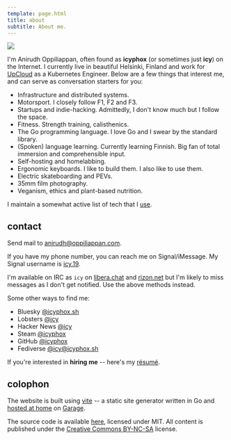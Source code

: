 ```yaml
---
template: page.html
title: about
subtitle: About me.
---
```


<img src="https://cdn.icyphox.sh/fit?url=http://files.garage.koti.lan/IMG_1570.jpg&width=1000&height=1000" />

I'm Anirudh Oppiliappan, often found as **icyphox** (or sometimes just
**icy**) on the Internet. I currently live in beautiful Helsinki,
Finland and work for [UpCloud](https://upcloud.com) as a Kubernetes
Engineer. Below are a few things that interest me, and can serve as
conversation starters for you:

- Infrastructure and distributed systems.
- Motorsport. I closely follow F1, F2 and F3.
- Startups and indie-hacking. Admittedly, I don't know much but I follow
  the space.
- Fitness. Strength training, calisthenics.
- The Go programming language. I love Go and I swear by the standard
  library.
- (Spoken) language learning. Currently learning Finnish. Big
  fan of total immersion and comprehensible input.
- Self-hosting and homelabbing.
- Ergonomic keyboards. I like to build them. I also like to use them.
- Electric skateboarding and PEVs.
- 35mm film photography.
- Veganism, ethics and plant-based nutrition.

I maintain a somewhat active list of tech that I [use](/uses).

## contact

Send mail to [anirudh@oppiliappan.com](mailto:anirudh@oppiliappan.com).

If you have my phone number, you can reach me on Signal/iMessage. My
Signal username is
[icy.19](https://signal.me/#eu/Nphsc2OCoWjih4d8jfuRRV0v6fJNPOXG9lY1X6B4vYb7KPR4wdpKu6SScSzuztil).

I'm available on IRC as `icy` on [libera.chat](https://libera.chat) and
[rizon.net](https://rizon.net) but I'm likely to miss messages as I
don't get notified. Use the above methods instead.

Some other ways to find me:
- Bluesky [@icyphox.sh](https://bsky.app/profile/icyphox.sh)
- Lobsters [@icy](https://lobste.rs/u/icy)
- Hacker News [@icy](https://news.ycombinator.com/user?id=icy)
- Steam [@icyphox](https://steamcommunity.com/id/icyphox)
- GitHub [@icyphox](https://github.com/icyphox)
- Fediverse [@icy@icyphox.sh](https://h.icyphox.sh/@icy)

If you're interested in **hiring me** -- here's my
[résumé](https://cdn.icyphox.sh/resume.pdf).

## colophon

The website is built using [vite](https://git.icyphox.sh/vite) -- a
static site generator written in Go and [hosted at
home](/uses#homelab-k3s-cluster) on
[Garage](https://garagehq.deuxfleurs.fr/).

The source code is available [here](https://git.icyphox.sh/site),
licensed under MIT. All content is published under the [Creative Commons
BY-NC-SA](https://creativecommons.org/licenses/by-nc-sa/4.0/) license.
